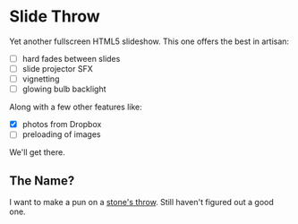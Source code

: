 # Slide Throw

Yet another fullscreen HTML5 slideshow. This one offers the best in artisan:

- [ ] hard fades between slides
- [ ] slide projector SFX
- [ ] vignetting
- [ ] glowing bulb backlight

Along with a few other features like:

- [x] photos from Dropbox
- [ ] preloading of images

We'll get there.

## The Name?

I want to make a pun on a [stone's throw][st]. Still haven't figured out a good
one.

[st]: http://idioms.thefreedictionary.com/stone%27s+throw
